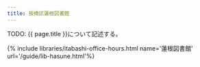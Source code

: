 ```yaml
---
title: 板橋区蓮根図書館
---
```


TODO: {{ page.title }}について記述する。

{% include libraries/itabashi-office-hours.html name='蓮根図書館' url='/guide/lib-hasune.html'%}
